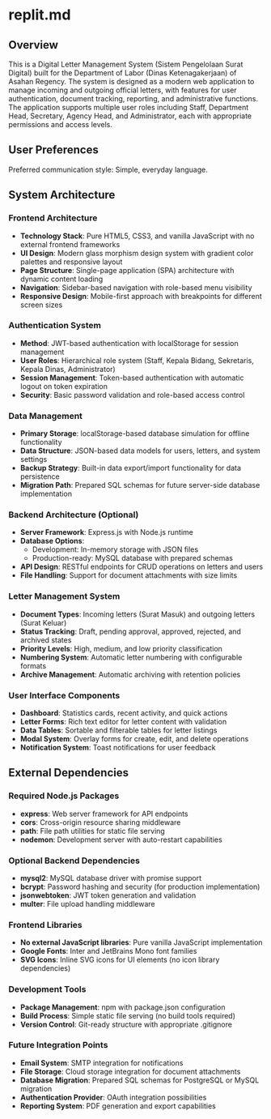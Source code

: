 # replit.md

## Overview

This is a Digital Letter Management System (Sistem Pengelolaan Surat Digital) built for the Department of Labor (Dinas Ketenagakerjaan) of Asahan Regency. The system is designed as a modern web application to manage incoming and outgoing official letters, with features for user authentication, document tracking, reporting, and administrative functions. The application supports multiple user roles including Staff, Department Head, Secretary, Agency Head, and Administrator, each with appropriate permissions and access levels.

## User Preferences

Preferred communication style: Simple, everyday language.

## System Architecture

### Frontend Architecture
- **Technology Stack**: Pure HTML5, CSS3, and vanilla JavaScript with no external frontend frameworks
- **UI Design**: Modern glass morphism design system with gradient color palettes and responsive layout
- **Page Structure**: Single-page application (SPA) architecture with dynamic content loading
- **Navigation**: Sidebar-based navigation with role-based menu visibility
- **Responsive Design**: Mobile-first approach with breakpoints for different screen sizes

### Authentication System
- **Method**: JWT-based authentication with localStorage for session management
- **User Roles**: Hierarchical role system (Staff, Kepala Bidang, Sekretaris, Kepala Dinas, Administrator)
- **Session Management**: Token-based authentication with automatic logout on token expiration
- **Security**: Basic password validation and role-based access control

### Data Management
- **Primary Storage**: localStorage-based database simulation for offline functionality
- **Data Structure**: JSON-based data models for users, letters, and system settings
- **Backup Strategy**: Built-in data export/import functionality for data persistence
- **Migration Path**: Prepared SQL schemas for future server-side database implementation

### Backend Architecture (Optional)
- **Server Framework**: Express.js with Node.js runtime
- **Database Options**: 
  - Development: In-memory storage with JSON files
  - Production-ready: MySQL database with prepared schemas
- **API Design**: RESTful endpoints for CRUD operations on letters and users
- **File Handling**: Support for document attachments with size limits

### Letter Management System
- **Document Types**: Incoming letters (Surat Masuk) and outgoing letters (Surat Keluar)
- **Status Tracking**: Draft, pending approval, approved, rejected, and archived states
- **Priority Levels**: High, medium, and low priority classification
- **Numbering System**: Automatic letter numbering with configurable formats
- **Archive Management**: Automatic archiving with retention policies

### User Interface Components
- **Dashboard**: Statistics cards, recent activity, and quick actions
- **Letter Forms**: Rich text editor for letter content with validation
- **Data Tables**: Sortable and filterable tables for letter listings
- **Modal System**: Overlay forms for create, edit, and delete operations
- **Notification System**: Toast notifications for user feedback

## External Dependencies

### Required Node.js Packages
- **express**: Web server framework for API endpoints
- **cors**: Cross-origin resource sharing middleware
- **path**: File path utilities for static file serving
- **nodemon**: Development server with auto-restart capabilities

### Optional Backend Dependencies
- **mysql2**: MySQL database driver with promise support
- **bcrypt**: Password hashing and security (for production implementation)
- **jsonwebtoken**: JWT token generation and validation
- **multer**: File upload handling middleware

### Frontend Libraries
- **No external JavaScript libraries**: Pure vanilla JavaScript implementation
- **Google Fonts**: Inter and JetBrains Mono font families
- **SVG Icons**: Inline SVG icons for UI elements (no icon library dependencies)

### Development Tools
- **Package Management**: npm with package.json configuration
- **Build Process**: Simple static file serving (no build tools required)
- **Version Control**: Git-ready structure with appropriate .gitignore

### Future Integration Points
- **Email System**: SMTP integration for notifications
- **File Storage**: Cloud storage integration for document attachments
- **Database Migration**: Prepared SQL schemas for PostgreSQL or MySQL migration
- **Authentication Provider**: OAuth integration possibilities
- **Reporting System**: PDF generation and export capabilities